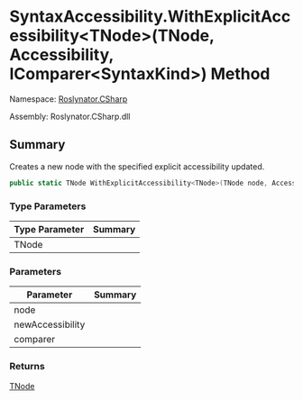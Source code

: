 # SyntaxAccessibility\.WithExplicitAccessibility\<TNode>\(TNode, Accessibility, IComparer\<SyntaxKind>\) Method

Namespace: [Roslynator.CSharp](../../README.md)

Assembly: Roslynator\.CSharp\.dll

## Summary

Creates a new node with the specified explicit accessibility updated\.

```csharp
public static TNode WithExplicitAccessibility<TNode>(TNode node, Accessibility newAccessibility, IComparer<SyntaxKind> comparer = null) where TNode : SyntaxNode
```

### Type Parameters

| Type Parameter | Summary |
| -------------- | ------- |
| TNode | |

### Parameters

| Parameter | Summary |
| --------- | ------- |
| node | |
| newAccessibility | |
| comparer | |

### Returns

[TNode](../TNode/README.md)




